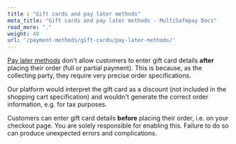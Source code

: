```yaml
---
title : "Gift cards and pay later methods"
meta_title: "Gift cards and pay later methods - MultiSafepay Docs"
read_more: "."
weight: 40
url: '/payment-methods/gift-cards/pay-later-methods/'
---
```


[Pay later methods](/payments/methods/pay-later/) don't allow customers to enter gift card details **after** placing their order (full or partial payment). This is because, as the collecting party, they require very precise order specifications. 

Our platform would interpret the gift card as a discount (not included in the shopping cart specification) and wouldn't generate the correct order information, e.g. for tax purposes. 

Customers can enter gift card details **before** placing their order, i.e. on your checkout page. You are solely responsible for enabling this. Failure to do so can produce unexpected errors and complications.